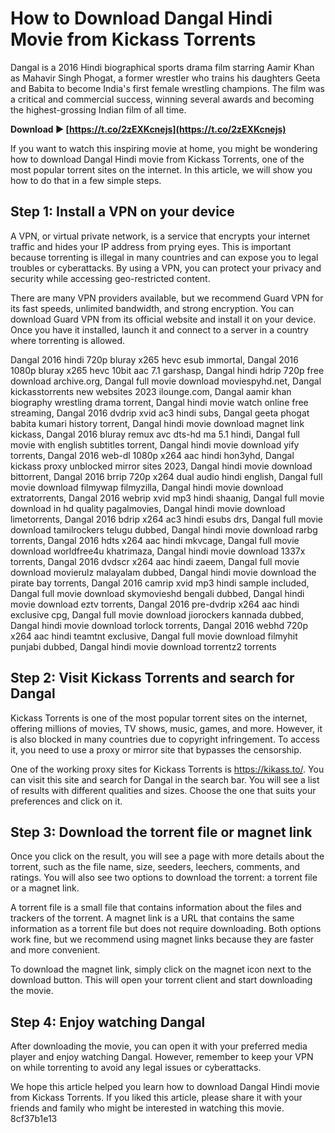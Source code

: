 # How to Download Dangal Hindi Movie from Kickass Torrents
 
Dangal is a 2016 Hindi biographical sports drama film starring Aamir Khan as Mahavir Singh Phogat, a former wrestler who trains his daughters Geeta and Babita to become India's first female wrestling champions. The film was a critical and commercial success, winning several awards and becoming the highest-grossing Indian film of all time.
 
**Download ► [https://t.co/2zEXKcnejs](https://t.co/2zEXKcnejs)**


 
If you want to watch this inspiring movie at home, you might be wondering how to download Dangal Hindi movie from Kickass Torrents, one of the most popular torrent sites on the internet. In this article, we will show you how to do that in a few simple steps.
 
## Step 1: Install a VPN on your device
 
A VPN, or virtual private network, is a service that encrypts your internet traffic and hides your IP address from prying eyes. This is important because torrenting is illegal in many countries and can expose you to legal troubles or cyberattacks. By using a VPN, you can protect your privacy and security while accessing geo-restricted content.
 
There are many VPN providers available, but we recommend Guard VPN for its fast speeds, unlimited bandwidth, and strong encryption. You can download Guard VPN from its official website and install it on your device. Once you have it installed, launch it and connect to a server in a country where torrenting is allowed.
 
Dangal 2016 hindi 720p bluray x265 hevc esub immortal,  Dangal 2016 1080p bluray x265 hevc 10bit aac 7.1 garshasp,  Dangal hindi hdrip 720p free download archive.org,  Dangal full movie download moviespyhd.net,  Dangal kickasstorrents new websites 2023 ilounge.com,  Dangal aamir khan biography wrestling drama torrent,  Dangal hindi movie watch online free streaming,  Dangal 2016 dvdrip xvid ac3 hindi subs,  Dangal geeta phogat babita kumari history torrent,  Dangal hindi movie download magnet link kickass,  Dangal 2016 bluray remux avc dts-hd ma 5.1 hindi,  Dangal full movie with english subtitles torrent,  Dangal hindi movie download yify torrents,  Dangal 2016 web-dl 1080p x264 aac hindi hon3yhd,  Dangal kickass proxy unblocked mirror sites 2023,  Dangal hindi movie download bittorrent,  Dangal 2016 brrip 720p x264 dual audio hindi english,  Dangal full movie download filmywap filmyzilla,  Dangal hindi movie download extratorrents,  Dangal 2016 webrip xvid mp3 hindi shaanig,  Dangal full movie download in hd quality pagalmovies,  Dangal hindi movie download limetorrents,  Dangal 2016 bdrip x264 ac3 hindi esubs drs,  Dangal full movie download tamilrockers telugu dubbed,  Dangal hindi movie download rarbg torrents,  Dangal 2016 hdts x264 aac hindi mkvcage,  Dangal full movie download worldfree4u khatrimaza,  Dangal hindi movie download 1337x torrents,  Dangal 2016 dvdscr x264 aac hindi zaeem,  Dangal full movie download movierulz malayalam dubbed,  Dangal hindi movie download the pirate bay torrents,  Dangal 2016 camrip xvid mp3 hindi sample included,  Dangal full movie download skymovieshd bengali dubbed,  Dangal hindi movie download eztv torrents,  Dangal 2016 pre-dvdrip x264 aac hindi exclusive cpg,  Dangal full movie download jiorockers kannada dubbed,  Dangal hindi movie download torlock torrents,  Dangal 2016 webhd 720p x264 aac hindi teamtnt exclusive,  Dangal full movie download filmyhit punjabi dubbed,  Dangal hindi movie download torrentz2 torrents
 
## Step 2: Visit Kickass Torrents and search for Dangal
 
Kickass Torrents is one of the most popular torrent sites on the internet, offering millions of movies, TV shows, music, games, and more. However, it is also blocked in many countries due to copyright infringement. To access it, you need to use a proxy or mirror site that bypasses the censorship.
 
One of the working proxy sites for Kickass Torrents is https://kikass.to/. You can visit this site and search for Dangal in the search bar. You will see a list of results with different qualities and sizes. Choose the one that suits your preferences and click on it.
 
## Step 3: Download the torrent file or magnet link
 
Once you click on the result, you will see a page with more details about the torrent, such as the file name, size, seeders, leechers, comments, and ratings. You will also see two options to download the torrent: a torrent file or a magnet link.
 
A torrent file is a small file that contains information about the files and trackers of the torrent. A magnet link is a URL that contains the same information as a torrent file but does not require downloading. Both options work fine, but we recommend using magnet links because they are faster and more convenient.
 
To download the magnet link, simply click on the magnet icon next to the download button. This will open your torrent client and start downloading the movie.
 
## Step 4: Enjoy watching Dangal
 
After downloading the movie, you can open it with your preferred media player and enjoy watching Dangal. However, remember to keep your VPN on while torrenting to avoid any legal issues or cyberattacks.
 
We hope this article helped you learn how to download Dangal Hindi movie from Kickass Torrents. If you liked this article, please share it with your friends and family who might be interested in watching this movie.
 8cf37b1e13
 
